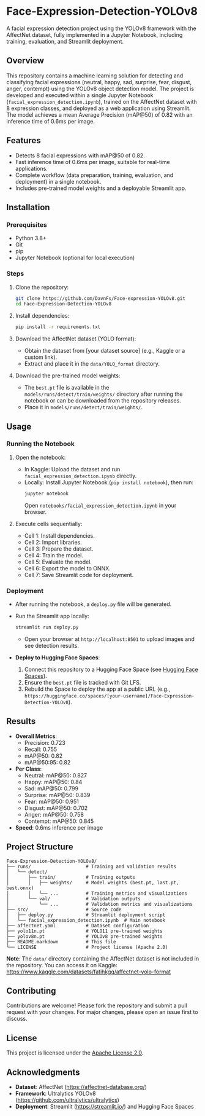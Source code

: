 # Face-Expression-Detection-YOLOv8

A facial expression detection project using the YOLOv8 framework with the AffectNet dataset, fully implemented in a Jupyter Notebook, including training, evaluation, and Streamlit deployment.

## Overview
This repository contains a machine learning solution for detecting and classifying facial expressions (neutral, happy, sad, surprise, fear, disgust, anger, contempt) using the YOLOv8 object detection model. The project is developed and executed within a single Jupyter Notebook (`facial_expression_detection.ipynb`), trained on the AffectNet dataset with 8 expression classes, and deployed as a web application using Streamlit. The model achieves a mean Average Precision (mAP@50) of 0.82 with an inference time of 0.6ms per image.

## Features
- Detects 8 facial expressions with mAP@50 of 0.82.
- Fast inference time of 0.6ms per image, suitable for real-time applications.
- Complete workflow (data preparation, training, evaluation, and deployment) in a single notebook.
- Includes pre-trained model weights and a deployable Streamlit app.

## Installation

### Prerequisites
- Python 3.8+
- Git
- pip
- Jupyter Notebook (optional for local execution)

### Steps
1. Clone the repository:
   ```bash
   git clone https://github.com/DavnFs/Face-expression-YOLOv8.git
   cd Face-Expression-Detection-YOLOv8
   ```

2. Install dependencies:
   ```bash
   pip install -r requirements.txt
   ```

3. Download the AffectNet dataset (YOLO format):
   - Obtain the dataset from [your dataset source] (e.g., Kaggle or a custom link).
   - Extract and place it in the `data/YOLO_format` directory.

4. Download the pre-trained model weights:
   - The `best.pt` file is available in the `models/runs/detect/train/weights/` directory after running the notebook or can be downloaded from the repository releases.
   - Place it in `models/runs/detect/train/weights/`.

## Usage

### Running the Notebook
1. Open the notebook:
   - In Kaggle: Upload the dataset and run `facial_expression_detection.ipynb` directly.
   - Locally: Install Jupyter Notebook (`pip install notebook`), then run:
     ```bash
     jupyter notebook
     ```
     Open `notebooks/facial_expression_detection.ipynb` in your browser.

2. Execute cells sequentially:
   - Cell 1: Install dependencies.
   - Cell 2: Import libraries.
   - Cell 3: Prepare the dataset.
   - Cell 4: Train the model.
   - Cell 5: Evaluate the model.
   - Cell 6: Export the model to ONNX.
   - Cell 7: Save Streamlit code for deployment.

### Deployment
- After running the notebook, a `deploy.py` file will be generated.
- Run the Streamlit app locally:
  ```bash
  streamlit run deploy.py
  ```
  - Open your browser at `http://localhost:8501` to upload images and see detection results.

- **Deploy to Hugging Face Spaces**:
  1. Connect this repository to a Hugging Face Space (see [Hugging Face Spaces](https://huggingface.co/spaces)).
  2. Ensure the `best.pt` file is tracked with Git LFS.
  3. Rebuild the Space to deploy the app at a public URL (e.g., `https://huggingface.co/spaces/[your-username]/Face-Expression-Detection-YOLOv8`).

## Results
- **Overall Metrics**:
  - Precision: 0.723
  - Recall: 0.755
  - mAP@50: 0.82
  - mAP@50:95: 0.82
- **Per Class**:
  - Neutral: mAP@50: 0.827
  - Happy: mAP@50: 0.84
  - Sad: mAP@50: 0.799
  - Surprise: mAP@50: 0.839
  - Fear: mAP@50: 0.951
  - Disgust: mAP@50: 0.702
  - Anger: mAP@50: 0.758
  - Contempt: mAP@50: 0.845
- **Speed**: 0.6ms inference per image

## Project Structure
```
Face-Expression-Detection-YOLOv8/
├── runs/                    # Training and validation results
│   └── detect/
│       ├── train/           # Training outputs
│       │   ├── weights/     # Model weights (best.pt, last.pt, best.onnx)
│       │   └── ...          # Training metrics and visualizations
│       └── val/             # Validation outputs
│           └── ...          # Validation metrics and visualizations
├── src/                     # Source code
│   ├── deploy.py            # Streamlit deployment script
│   └── facial_expression_detection.ipynb  # Main notebook
├── affectnet.yaml           # Dataset configuration
├── yolo11n.pt               # YOLO11 pre-trained weights
├── yolov8n.pt               # YOLOv8 pre-trained weights
├── README.markdown          # This file
└── LICENSE                  # Project license (Apache 2.0)
```

**Note**: The `data/` directory containing the AffectNet dataset is not included in the repository. You can access it on Kaggle: https://www.kaggle.com/datasets/fatihkgg/affectnet-yolo-format

## Contributing
Contributions are welcome! Please fork the repository and submit a pull request with your changes. For major changes, please open an issue first to discuss.

## License
This project is licensed under the [Apache License 2.0](LICENSE).

## Acknowledgments
- **Dataset**: AffectNet (https://affectnet-database.org/)
- **Framework**: Ultralytics YOLOv8 (https://github.com/ultralytics/ultralytics)
- **Deployment**: Streamlit (https://streamlit.io/) and Hugging Face Spaces

